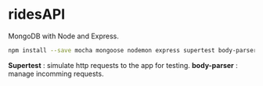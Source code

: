 # ridesAPI

MongoDB with Node and Express.

```sh
npm install --save mocha mongoose nodemon express supertest body-parser
```

**Supertest** : simulate http requests to the app for testing.
**body-parser** : manage incomming requests.
